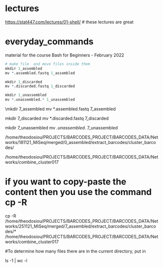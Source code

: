 # lectures 

https://stat447.com/lectures/01-shell/ # these lectures are great

# everyday_commands 
material for the course Bash for Beginners - February 2022

```r
# make file  and move files inside them 
mkdir 1_assembled
mv *.assembled.fastq 1_assembled

mkdir 1_discarded
mv *.discarded.fastq 1_discarded

mkdir 1_unassembled
mv *.unassembled.* 1_unassembled
```
\mkdir 7_assembled
mv *.assembled.fastq 7_assembled

mkdir 7_discarded
mv *.discarded.fastq 7_discarded

mkdir 7_unassembled
mv *.unassembled.* 7_unassembled


/home/theodosiou/PROJECTS/BARCODES_PROJECT/BARCODES_DATA/Networks/181121_MiSeq/merged/0_assembled/extract_barcodes/cluster_barcodes/

/home/theodosiou/PROJECTS/BARCODES_PROJECT/BARCODES_DATA/Networks/combine_cluster017

# if you want to copy-paste the content then you use the command cp -R

 cp -R /home/theodosiou/PROJECTS/BARCODES_PROJECT/BARCODES_DATA/Networks/251121_MiSeq/merged/7_assembled/extract_barcodes/cluster_barcodes/* /home/theodosiou/PROJECTS/BARCODES_PROJECT/BARCODES_DATA/Networks/combine_cluster017

 #To determine how many files there are in the current directory, put in 

 ls -1 | wc -l

